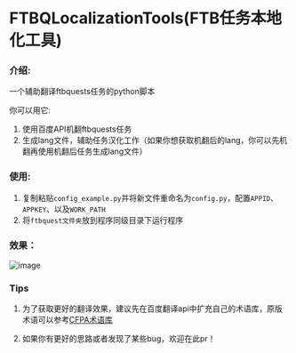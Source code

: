 # FTBQLocalizationTools(FTB任务本地化工具)
### 介绍:

一个辅助翻译ftbquests任务的python脚本

你可以用它:
1. 使用百度API机翻ftbquests任务 
2. 生成lang文件，辅助任务汉化工作（如果你想获取机翻后的lang，你可以先机翻再使用机翻后任务生成lang文件）
### 使用:

 1. 复制粘贴`config_example.py`并将新文件重命名为`config.py`，配置`APPID`、`APPKEY`、以及`WORK_PATH`
 2. 将`ftbquest文件夹`放到程序同级目录下运行程序

### 效果：
![image](https://img2023.cnblogs.com/blog/2192803/202301/2192803-20230107125912964-39430206.png)

### Tips
1. 为了获取更好的翻译效果，建议先在百度翻译api中扩充自己的术语库，原版术语可以参考[CFPA术语库](https://github.com/CFPAOrg/Glossary)

2. 如果你有更好的思路或者发现了某些bug，欢迎在此pr！
